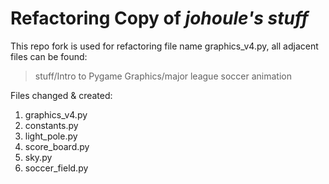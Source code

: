 # Refactoring Copy of *johoule's stuff*

This repo fork is used for refactoring file name graphics_v4.py, all adjacent files can be found:

> stuff/Intro to Pygame Graphics/major league soccer animation 

Files changed & created:
1. graphics_v4.py
2. constants.py
3. light_pole.py
4. score_board.py
5. sky.py
6. soccer_field.py
